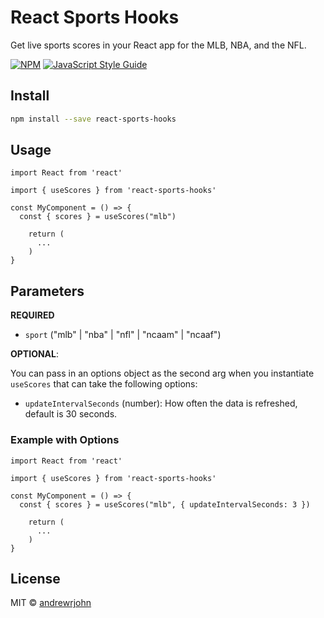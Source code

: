 # React Sports Hooks

Get live sports scores in your React app for the MLB, NBA, and the NFL.

[![NPM](https://img.shields.io/npm/v/react-sports-hooks.svg)](https://www.npmjs.com/package/react-sports-hooks) [![JavaScript Style Guide](https://img.shields.io/badge/code_style-standard-brightgreen.svg)](https://standardjs.com)

## Install

```bash
npm install --save react-sports-hooks
```

## Usage

```tsx
import React from 'react'

import { useScores } from 'react-sports-hooks'

const MyComponent = () => {
  const { scores } = useScores("mlb")

    return (
      ...
    )
}
```

## Parameters

**REQUIRED**

- `sport` ("mlb" | "nba" | "nfl" | "ncaam" | "ncaaf")

**OPTIONAL**:

You can pass in an options object as the second arg when you instantiate `useScores` that can take the following options:

- `updateIntervalSeconds` (number): How often the data is refreshed, default is 30 seconds.

### Example with Options

```tsx
import React from 'react'

import { useScores } from 'react-sports-hooks'

const MyComponent = () => {
  const { scores } = useScores("mlb", { updateIntervalSeconds: 3 })

    return (
      ...
    )
}
```

## License

MIT © [andrewrjohn](https://github.com/andrewrjohn)
